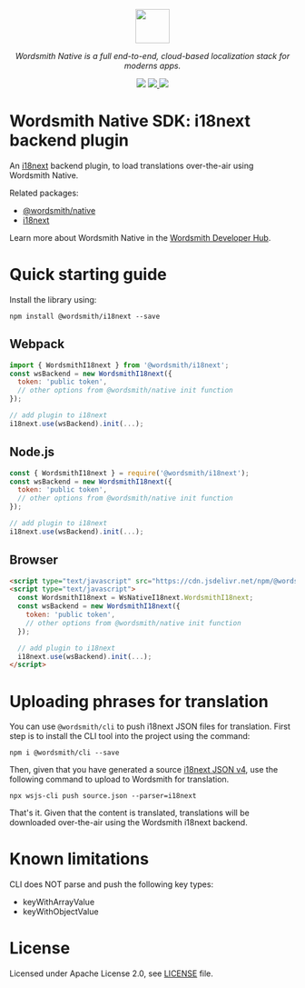 <p align="center">
  <a href="https://www.wordsmith.is">
    <img src="https://raw.githubusercontent.com/wordsmith/wordsmith-javascript/master/media/wordsmith.png" height="60">
  </a>
</p>
<p align="center">
  <i>Wordsmith Native is a full end-to-end, cloud-based localization stack for moderns apps.</i>
</p>
<p align="center">
  <img src="https://github.com/wordsmith/wordsmith-javascript/actions/workflows/npm-publish.yml/badge.svg">
  <a href="https://www.npmjs.com/package/@wordsmith/i18next">
    <img src="https://img.shields.io/npm/v/@wordsmith/i18next.svg">
  </a>
  <a href="https://developers.wordsmith.is/docs/native">
    <img src="https://img.shields.io/badge/docs-wordsmith.is-blue">
  </a>
</p>

# Wordsmith Native SDK: i18next backend plugin

An [i18next](https://www.i18next.com) backend plugin, to load translations over-the-air using Wordsmith Native.

Related packages:
* [@wordsmith/native](https://www.npmjs.com/package/@wordsmith/native)
* [i18next](https://www.npmjs.com/package/i18next)

Learn more about Wordsmith Native in the [Wordsmith Developer Hub](https://developers.wordsmith.is/docs/native).

# Quick starting guide

Install the library using:

```npm install @wordsmith/i18next --save```

## Webpack

```js
import { WordsmithI18next } from '@wordsmith/i18next';
const wsBackend = new WordsmithI18next({
  token: 'public token',
  // other options from @wordsmith/native init function
});

// add plugin to i18next
i18next.use(wsBackend).init(...);
```

## Node.js

```js
const { WordsmithI18next } = require('@wordsmith/i18next');
const wsBackend = new WordsmithI18next({
  token: 'public token',
  // other options from @wordsmith/native init function
});

// add plugin to i18next
i18next.use(wsBackend).init(...);
```

## Browser

```html
<script type="text/javascript" src="https://cdn.jsdelivr.net/npm/@wordsmith/i18next/dist/browser.i18next.min.js"></script>
<script type="text/javascript">
  const WordsmithI18next = WsNativeI18next.WordsmithI18next;
  const wsBackend = new WordsmithI18next({
    token: 'public token',
    // other options from @wordsmith/native init function
  });

  // add plugin to i18next
  i18next.use(wsBackend).init(...);
</script>
```

# Uploading phrases for translation

You can use `@wordsmith/cli` to push i18next JSON files for translation. First step is to install the CLI tool
into the project using the command:

```
npm i @wordsmith/cli --save
```

Then, given that you have generated a source [i18next JSON v4](https://www.i18next.com/misc/json-format), use the following command to
upload to Wordsmith for translation.

```
npx wsjs-cli push source.json --parser=i18next
```

That's it. Given that the content is translated, translations will be downloaded over-the-air using the Wordsmith i18next backend.

# Known limitations

CLI does NOT parse and push the following key types:
- keyWithArrayValue
- keyWithObjectValue

# License

Licensed under Apache License 2.0, see [LICENSE](https://github.com/wordsmith/wordsmith-javascript/blob/HEAD/LICENSE) file.
